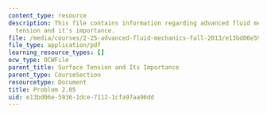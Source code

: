```yaml
---
content_type: resource
description: This file contains information regarding advanced fluid mechanics, surface
  tension and it's importance.
file: /media/courses/2-25-advanced-fluid-mechanics-fall-2013/e13bd06e59361dce71121cfa97aa96dd_MIT2_25F13_Problem2.05.pdf
file_type: application/pdf
learning_resource_types: []
ocw_type: OCWFile
parent_title: Surface Tension and Its Importance
parent_type: CourseSection
resourcetype: Document
title: Problem 2.05
uid: e13bd06e-5936-1dce-7112-1cfa97aa96dd
---
```

